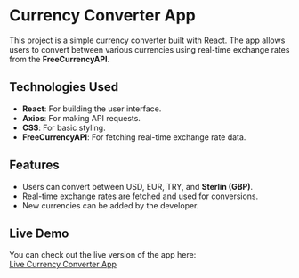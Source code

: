 # Currency Converter App

This project is a simple currency converter built with React. The app allows users to convert between various currencies using real-time exchange rates from the **FreeCurrencyAPI**.

## Technologies Used
- **React**: For building the user interface.
- **Axios**: For making API requests.
- **CSS**: For basic styling.
- **FreeCurrencyAPI**: For fetching real-time exchange rate data.

## Features
- Users can convert between USD, EUR, TRY, and **Sterlin (GBP)**.
- Real-time exchange rates are fetched and used for conversions.
- New currencies can be added by the developer.

## Live Demo
You can check out the live version of the app here:  
[Live Currency Converter App](https://currency-4.netlify.app/)




 
